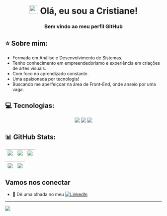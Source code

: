 <h1 align="center">
<img src="https://media.giphy.com/media/hvRJCLFzcasrR4ia7z/giphy.gif" width="28">
Olá, eu sou a Cristiane! </h1>
<h3 align="center">Bem vindo ao meu perfil GitHub </h3>

## ⭐️ Sobre mim:
+ Formada em Análise e Desenvolvimento de Sistemas.
+ Tenho conhecimento em empreendedorismo e experiência em criações de artes visuais.
+ Com foco no aprendizado constante.
+ Uma apaixonada por tecnologia!
+ Buscando me aperfeiçoar na área de Front-End, onde anseio por uma vaga.

## 💻 Tecnologias:
<div align="center">
  <!-- CSS3 --><img src="https://img.shields.io/badge/css3-%231572B6.svg?style=for-the-badge&logo=css3&logoColor=white">
  <!-- HTML5 --><img src="https://img.shields.io/badge/html5-%23E34F26.svg?style=for-the-badge&logo=html5&logoColor=white">
  <!-- JavaScript --><img src="https://img.shields.io/badge/javascript-%23323330.svg?style=for-the-badge&logo=javascript&logoColor=%23F7DF1E">
</div>

## 📊 GitHub Stats:
| ![](http://github-profile-summary-cards.vercel.app/api/cards/stats?username=cristianecapaverde&theme=tokyonight) | ![](http://github-profile-summary-cards.vercel.app/api/cards/repos-per-language?username=cristianecapaverde&hide=Html&theme=tokyonight) | ![](https://github-readme-stats.vercel.app/api/top-langs/?username=cristianecapaverde&theme=tokyonight&hide_border=true&include_all_commits=false&count_private=false) |
| :-: | :-: | :-: |

| ![](http://github-profile-summary-cards.vercel.app/api/cards/profile-details?username=cristianecapaverde&theme=tokyonight) | ![](https://github-readme-streak-stats.herokuapp.com/?user=cristianecapaverde&theme=tokyonight&hide_border=true&date_format=M%20j%5B%2C%20Y%5D&background=1A1B27&stroke=35AFA3&ring=BF91F3&fire=BF91F3&currStreakNum=BF91F3&sideNums=BF91F3&currStreakLabel=BF91F3&sideLabels=BF91F3&dates=35AFA3) | 
| :-: | :-: |


<!---![](https://github-readme-stats.vercel.app/api?username=cristianecapaverde&theme=radical&hide_border=false&include_all_commits=false&count_private=false)
![](https://github-readme-streak-stats.herokuapp.com/?user=cristianecapaverde&theme=radical&hide_border=false)<br/>
![](https://github-readme-stats.vercel.app/api/top-langs/?username=cristianecapaverde&theme=radical&hide_border=false&include_all_commits=false&count_private=false&layout=compact)
![](http://github-profile-summary-cards.vercel.app/api/cards/most-commit-language?username=cristianecapaverde&theme=tokyonight) 
-->

## Vamos nos conectar
+ 💼 Dê uma olhada no meu 	[![LinkedIn](https://img.shields.io/badge/LinkedIn-%230077B5.svg?logo=linkedin&logoColor=white)](https://linkedin.com/in/cristianecapaverde/)

---
![](https://komarev.com/ghpvc/?username=your-github-username&color=blueviolet&style=flat&abbreviated=true)


